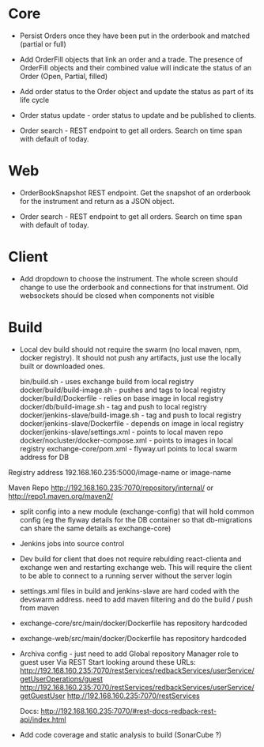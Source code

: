 

# Core

* Persist Orders once they have been put in the orderbook and matched (partial or full)

* Add OrderFill objects that link an order and a trade. The presence of OrderFill objects and their combined value will indicate the status of an Order (Open, Partial, filled)

* Add order status to the Order object and update the status as part of its life cycle

* Order status update - order status to update and be published to clients.

* Order search - REST endpoint to get all orders. Search on time span with default of today.

# Web

* OrderBookSnapshot REST endpoint. Get the snapshot of an orderbook for the instrument and return as a JSON object.

* Order search - REST endpoint to get all orders. Search on time span with default of today.

# Client

* Add dropdown to choose the instrument. The whole screen should change to use the orderbook and 
connections for that instrument. Old websockets should be closed when components not visible




# Build

* Local dev build should not require the swarm (no local maven, npm, docker registry). It should not push any artifacts, just use the locally built 
or downloaded ones.

   bin/build.sh                             - uses exchange build from local registry
   docker/build/build-image.sh              - pushes and tags to local registry
   docker/build/Dockerfile                  - relies on base image in local registry
   docker/db/build-image.sh                 - tag and push to local registry
   docker/jenkins-slave/build-image.sh      - tag and push to local registry
   docker/jenkins-slave/Dockerfile          - depends on image in local registry
   docker/jenkins-slave/settings.xml        - points to local maven repo
   docker/nocluster/docker-compose.xml      - points to images in local registry
   exchange-core/pom.xml                    - flyway.url points to local swarm address for DB
   
   
Registry address
192.168.160.235:5000/image-name
or
image-name

Maven Repo
http://192.168.160.235:7070/repository/internal/
or
http://repo1.maven.org/maven2/
   
   

* split config into a new module (exchange-config) that will hold common config (eg the flyway details for the DB container so that db-migrations can share the same details as exchange-core)

* Jenkins jobs into source control

* Dev build for client that does not require rebulding react-clienta and exchange wen and restarting exchange web.
  This will require the client to be able to connect to a running server without the server login
  
* settings.xml files in build and jenkins-slave are hard coded with the devswarm address. 
    need to add maven filtering and do the build / push from maven
    
* exchange-core/src/main/docker/Dockerfile has repository hardcoded    
    
* exchange-web/src/main/docker/Dockerfile has repository hardcoded    

* Archiva config - just need to add Global repository Manager role to guest user Via REST
Start looking around these URLs: 
    http://192.168.160.235:7070/restServices/redbackServices/userService/getUserOperations/guest
    http://192.168.160.235:7070/restServices/redbackServices/userService/getGuestUser
    http://192.168.160.235:7070/restServices
    
    Docs: http://192.168.160.235:7070/#rest-docs-redback-rest-api/index.html
    
    
* Add code coverage and static analysis to build (SonarCube ?)    
    